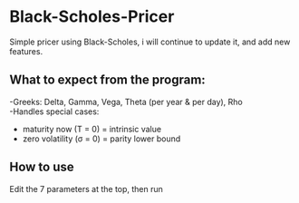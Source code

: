 # Black-Scholes-Pricer
Simple pricer using Black-Scholes, i will continue to update it, and add new features.
## What to expect from the program: 
-Greeks: Delta, Gamma, Vega, Theta (per year & per day), Rho  
-Handles special cases:
  - maturity now (T = 0) = intrinsic value
  - zero volatility (σ = 0) = parity lower bound
## How to use
Edit the 7 parameters at the top, then run
